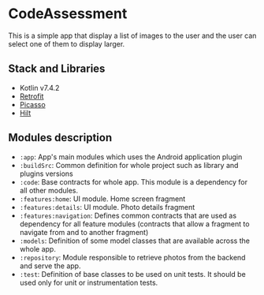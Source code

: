 # CodeAssessment

This is a simple app that display a list of images to the user and the user can select one of them to display larger.

## Stack and Libraries

* Kotlin v7.4.2
* [Retrofit](https://square.github.io/retrofit/)
* [Picasso](https://square.github.io/picasso/)
* [Hilt](https://dagger.dev/hilt/)

## Modules description

* `:app`: App's main modules which uses the Android application plugin
* `:buildSrc`: Common definition for whole project such as library and plugins versions
* `:code`: Base contracts for whole app. This module is a dependency for all other modules.
* `:features:home`: UI module. Home screen fragment
* `:features:details`: UI module. Photo details fragment
* `:features:navigation`: Defines common contracts that are used as dependency for all feature modules (contracts that 
allow a fragment to navigate from and to another fragment)
* `:models`: Definition of some model classes that are available across the whole app.
* `:repository`: Module responsible to retrieve photos from the backend and serve the app.
* `:test`: Definition of base classes to be used on unit tests. It should be used only for unit or instrumentation tests.